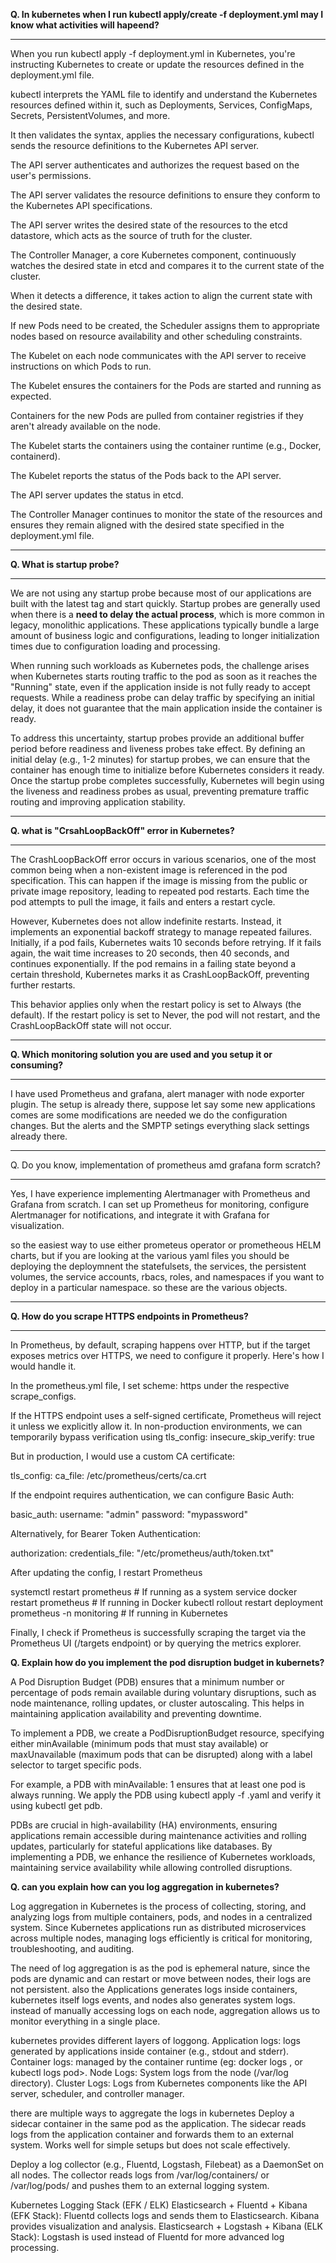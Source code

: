 **Q. In kubernetes when I run kubectl apply/create -f deployment.yml may I know what activities will hapeend?**
*****************************
When you run kubectl apply -f deployment.yml in Kubernetes, you're instructing Kubernetes to create or update the resources defined in the deployment.yml file.

kubectl interprets the YAML file to identify and understand the Kubernetes resources defined within it, such as Deployments, Services, ConfigMaps, Secrets, PersistentVolumes, and more. 

It then validates the syntax, applies the necessary configurations, kubectl sends the resource definitions to the Kubernetes API server.

The API server authenticates and authorizes the request based on the user's permissions.

The API server validates the resource definitions to ensure they conform to the Kubernetes API specifications.

The API server writes the desired state of the resources to the etcd datastore, which acts as the source of truth for the cluster.

The Controller Manager, a core Kubernetes component, continuously watches the desired state in etcd and compares it to the current state of the cluster.

When it detects a difference, it takes action to align the current state with the desired state.

If new Pods need to be created, the Scheduler assigns them to appropriate nodes based on resource availability and other scheduling constraints.

The Kubelet on each node communicates with the API server to receive instructions on which Pods to run.

The Kubelet ensures the containers for the Pods are started and running as expected.

Containers for the new Pods are pulled from container registries if they aren't already available on the node.

The Kubelet starts the containers using the container runtime (e.g., Docker, containerd).

The Kubelet reports the status of the Pods back to the API server.

The API server updates the status in etcd.

The Controller Manager continues to monitor the state of the resources and ensures they remain aligned with the desired state specified in the deployment.yml file.

*************
**Q. What is startup probe?**
***************
We are not using any startup probe because most of our applications are built with the latest tag and start quickly. Startup probes are generally used when there is a **need to delay the actual process**, which is more common in legacy, monolithic applications. These applications typically bundle a large amount of business logic and configurations, leading to longer initialization times due to configuration loading and processing.

When running such workloads as Kubernetes pods, the challenge arises when Kubernetes starts routing traffic to the pod as soon as it reaches the "Running" state, even if the application inside is not fully ready to accept requests. While a readiness probe can delay traffic by specifying an initial delay, it does not guarantee that the main application inside the container is ready.

To address this uncertainty, startup probes provide an additional buffer period before readiness and liveness probes take effect. By defining an initial delay (e.g., 1-2 minutes) for startup probes, we can ensure that the container has enough time to initialize before Kubernetes considers it ready. Once the startup probe completes successfully, Kubernetes will begin using the liveness and readiness probes as usual, preventing premature traffic routing and improving application stability.
****
**Q. what is "CrsahLoopBackOff" error in Kubernetes?**
******
The CrashLoopBackOff error occurs in various scenarios, one of the most common being when a non-existent image is referenced in the pod specification. This can happen if the image is missing from the public or private image repository, leading to repeated pod restarts. Each time the pod attempts to pull the image, it fails and enters a restart cycle.

However, Kubernetes does not allow indefinite restarts. Instead, it implements an exponential backoff strategy to manage repeated failures. Initially, if a pod fails, Kubernetes waits 10 seconds before retrying. If it fails again, the wait time increases to 20 seconds, then 40 seconds, and continues exponentially. If the pod remains in a failing state beyond a certain threshold, Kubernetes marks it as CrashLoopBackOff, preventing further restarts.

This behavior applies only when the restart policy is set to Always (the default). If the restart policy is set to Never, the pod will not restart, and the CrashLoopBackOff state will not occur.
***********
**Q. Which monitoring solution you are used and you setup it or consuming?**
*****************
I have used Prometheus and grafana, alert manager with node exporter plugin. The setup is already there, suppose let say some new applications comes are some modifications are needed we do the configuration changes. But the alerts and the SMPTP setings everything slack settings already there. 
*****
Q. Do you know, implementation of prometheus amd grafana form scratch?
*******
Yes, I have experience implementing Alertmanager with Prometheus and Grafana from scratch. I can set up Prometheus for monitoring, configure Alertmanager for notifications, and integrate it with Grafana for visualization.

so the easiest way to use either prometeus operator or prometheous HELM charts, but if you are looking at the various yaml files you should be deploying the deploymnent the statefulsets, the services, the persistent volumes, the service accounts, rbacs, roles, and namespaces if you want to deploy in a particular namespace. so these are the various objects.
****
**Q. How do you scrape HTTPS endpoints in Prometheus?**
******
In Prometheus, by default, scraping happens over HTTP, but if the target exposes metrics over HTTPS, we need to configure it properly. Here's how I would handle it.

In the prometheus.yml file, I set scheme: https under the respective scrape_configs.

If the HTTPS endpoint uses a self-signed certificate, Prometheus will reject it unless we explicitly allow it.
In non-production environments, we can temporarily bypass verification using 
tls_config:
  insecure_skip_verify: true

  But in production, I would use a custom CA certificate:

  tls_config:
  ca_file: /etc/prometheus/certs/ca.crt

If the endpoint requires authentication, we can configure Basic Auth:

basic_auth:
  username: "admin"
  password: "mypassword"

Alternatively, for Bearer Token Authentication:

authorization:
  credentials_file: "/etc/prometheus/auth/token.txt"
  
After updating the config, I restart Prometheus

systemctl restart prometheus  # If running as a system service
docker restart prometheus  # If running in Docker
kubectl rollout restart deployment prometheus -n monitoring  # If running in Kubernetes

Finally, I check if Prometheus is successfully scraping the target via the Prometheus UI (/targets endpoint) or by querying the metrics explorer.

**Q. Explain how do you implement the pod disruption budget in kubernets?**

A Pod Disruption Budget (PDB) ensures that a minimum number or percentage of pods remain available during voluntary disruptions, such as node maintenance, rolling updates, or cluster autoscaling. This helps in maintaining application availability and preventing downtime.

To implement a PDB, we create a PodDisruptionBudget resource, specifying either minAvailable (minimum pods that must stay available) or maxUnavailable (maximum pods that can be disrupted) along with a label selector to target specific pods. 

For example, a PDB with minAvailable: 1 ensures that at least one pod is always running. 
We apply the PDB using kubectl apply -f <pdb-file>.yaml and verify it using kubectl get pdb.

PDBs are crucial in high-availability (HA) environments, ensuring applications remain accessible during maintenance activities and rolling updates, particularly for stateful applications like databases. By implementing a PDB, we enhance the resilience of Kubernetes workloads, maintaining service availability while allowing controlled disruptions. 

**Q. can you explain how can you log aggregation in kubernetes?**

Log aggregation in Kubernetes is the process of collecting, storing, and analyzing logs from multiple containers, pods, and nodes in a centralized system. Since Kubernetes applications run as distributed microservices across multiple nodes, managing logs efficiently is critical for monitoring, troubleshooting, and auditing.

The need of log aggregation is as the pod is ephemeral nature, since the pods are dynamic and can restart or move between nodes, their logs are not persistent.
also the Applications generates logs inside containers, kubernetes itself logs events, and nodes also generates system logs. instead of manually accessing logs on each node, aggregation allows us to monitor everything in a single place.

kubernetes provides different layers of loggong.
Application logs: logs generated by applications inside container (e.g., stdout and stderr).
Container logs: managed by the container runtime (eg: docker logs <container-id>, or kubectl logs pod>.
Node Logs: System logs from the node (/var/log directory).
Cluster Logs: Logs from Kubernetes components like the API server, scheduler, and controller manager.

there are multiple ways to aggregate the logs in kubernetes
Deploy a sidecar container in the same pod as the application.
The sidecar reads logs from the application container and forwards them to an external system.
Works well for simple setups but does not scale effectively.

Deploy a log collector (e.g., Fluentd, Logstash, Filebeat) as a DaemonSet on all nodes.
The collector reads logs from /var/log/containers/ or /var/log/pods/ and pushes them to an external logging system.

Kubernetes Logging Stack (EFK / ELK)
Elasticsearch + Fluentd + Kibana (EFK Stack):
Fluentd collects logs and sends them to Elasticsearch.
Kibana provides visualization and analysis.
Elasticsearch + Logstash + Kibana (ELK Stack):
Logstash is used instead of Fluentd for more advanced log processing.


